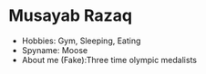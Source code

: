 # Musayab Razaq


- Hobbies: Gym, Sleeping, Eating
- Spyname: Moose
- About me (Fake):Three time olympic medalists 
